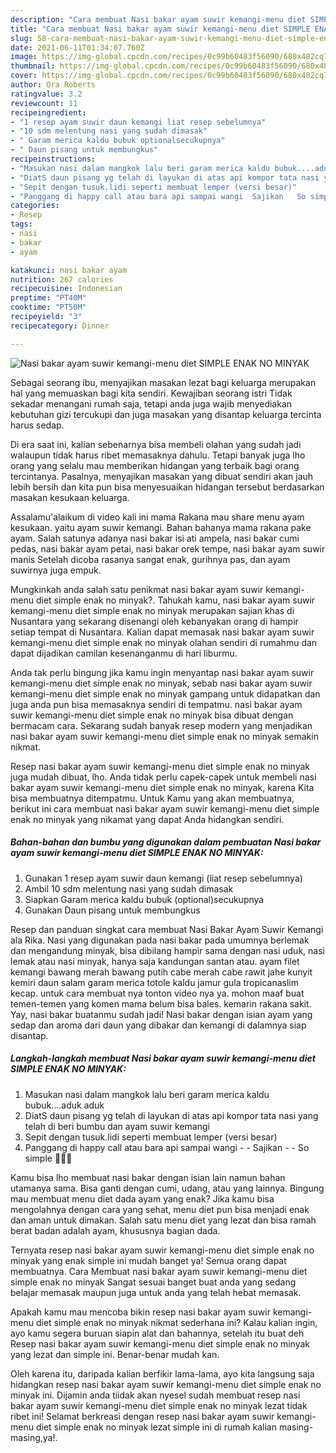 ```yaml
---
description: "Cara membuat Nasi bakar ayam suwir kemangi-menu diet SIMPLE ENAK NO MINYAK yang enak dan Mudah Dibuat"
title: "Cara membuat Nasi bakar ayam suwir kemangi-menu diet SIMPLE ENAK NO MINYAK yang enak dan Mudah Dibuat"
slug: 58-cara-membuat-nasi-bakar-ayam-suwir-kemangi-menu-diet-simple-enak-no-minyak-yang-enak-dan-mudah-dibuat
date: 2021-06-11T01:34:07.760Z
image: https://img-global.cpcdn.com/recipes/0c99b60483f56090/680x482cq70/nasi-bakar-ayam-suwir-kemangi-menu-diet-simple-enak-no-minyak-foto-resep-utama.jpg
thumbnail: https://img-global.cpcdn.com/recipes/0c99b60483f56090/680x482cq70/nasi-bakar-ayam-suwir-kemangi-menu-diet-simple-enak-no-minyak-foto-resep-utama.jpg
cover: https://img-global.cpcdn.com/recipes/0c99b60483f56090/680x482cq70/nasi-bakar-ayam-suwir-kemangi-menu-diet-simple-enak-no-minyak-foto-resep-utama.jpg
author: Ora Roberts
ratingvalue: 3.2
reviewcount: 11
recipeingredient:
- "1 resep ayam suwir daun kemangi liat resep sebelumnya"
- "10 sdm melentung nasi yang sudah dimasak"
- " Garam merica kaldu bubuk optionalsecukupnya"
- " Daun pisang untuk membungkus"
recipeinstructions:
- "Masukan nasi dalam mangkok lalu beri garam merica kaldu bubuk....aduk aduk"
- "DiatS daun pisang yg telah di layukan di atas api kompor tata nasi yang telah di beri bumbu dan ayam suwir kemangi"
- "Sepit dengan tusuk.lidi seperti membuat lemper (versi besar)"
- "Panggang di happy call atau bara api sampai wangi  Sajikan   So simple 🥰🥰🥰"
categories:
- Resep
tags:
- nasi
- bakar
- ayam

katakunci: nasi bakar ayam 
nutrition: 267 calories
recipecuisine: Indonesian
preptime: "PT40M"
cooktime: "PT50M"
recipeyield: "3"
recipecategory: Dinner

---
```



![Nasi bakar ayam suwir kemangi-menu diet SIMPLE ENAK NO MINYAK](https://img-global.cpcdn.com/recipes/0c99b60483f56090/680x482cq70/nasi-bakar-ayam-suwir-kemangi-menu-diet-simple-enak-no-minyak-foto-resep-utama.jpg)

Sebagai seorang ibu, menyajikan masakan lezat bagi keluarga merupakan hal yang memuaskan bagi kita sendiri. Kewajiban seorang istri Tidak sekadar menangani rumah saja, tetapi anda juga wajib menyediakan kebutuhan gizi tercukupi dan juga masakan yang disantap keluarga tercinta harus sedap.

Di era  saat ini, kalian sebenarnya bisa membeli olahan yang sudah jadi walaupun tidak harus ribet memasaknya dahulu. Tetapi banyak juga lho orang yang selalu mau memberikan hidangan yang terbaik bagi orang tercintanya. Pasalnya, menyajikan masakan yang dibuat sendiri akan jauh lebih bersih dan kita pun bisa menyesuaikan hidangan tersebut berdasarkan masakan kesukaan keluarga. 

Assalamu&#39;alaikum di video kali ini mama Rakana mau share menu ayam kesukaan. yaitu ayam suwir kemangi. Bahan bahanya mama rakana pake ayam. Salah satunya adanya nasi bakar isi ati ampela, nasi bakar cumi pedas, nasi bakar ayam petai, nasi bakar orek tempe, nasi bakar ayam suwir manis Setelah dicoba rasanya sangat enak, gurihnya pas, dan ayam suwirnya juga empuk.

Mungkinkah anda salah satu penikmat nasi bakar ayam suwir kemangi-menu diet simple enak no minyak?. Tahukah kamu, nasi bakar ayam suwir kemangi-menu diet simple enak no minyak merupakan sajian khas di Nusantara yang sekarang disenangi oleh kebanyakan orang di hampir setiap tempat di Nusantara. Kalian dapat memasak nasi bakar ayam suwir kemangi-menu diet simple enak no minyak olahan sendiri di rumahmu dan dapat dijadikan camilan kesenanganmu di hari liburmu.

Anda tak perlu bingung jika kamu ingin menyantap nasi bakar ayam suwir kemangi-menu diet simple enak no minyak, sebab nasi bakar ayam suwir kemangi-menu diet simple enak no minyak gampang untuk didapatkan dan juga anda pun bisa memasaknya sendiri di tempatmu. nasi bakar ayam suwir kemangi-menu diet simple enak no minyak bisa dibuat dengan bermacam cara. Sekarang sudah banyak resep modern yang menjadikan nasi bakar ayam suwir kemangi-menu diet simple enak no minyak semakin nikmat.

Resep nasi bakar ayam suwir kemangi-menu diet simple enak no minyak juga mudah dibuat, lho. Anda tidak perlu capek-capek untuk membeli nasi bakar ayam suwir kemangi-menu diet simple enak no minyak, karena Kita bisa membuatnya ditempatmu. Untuk Kamu yang akan membuatnya, berikut ini cara membuat nasi bakar ayam suwir kemangi-menu diet simple enak no minyak yang nikamat yang dapat Anda hidangkan sendiri.

<!--inarticleads1-->

##### Bahan-bahan dan bumbu yang digunakan dalam pembuatan Nasi bakar ayam suwir kemangi-menu diet SIMPLE ENAK NO MINYAK:

1. Gunakan 1 resep ayam suwir daun kemangi (liat resep sebelumnya)
1. Ambil 10 sdm melentung nasi yang sudah dimasak
1. Siapkan  Garam merica kaldu bubuk (optional)secukupnya
1. Gunakan  Daun pisang untuk membungkus


Resep dan panduan singkat cara membuat Nasi Bakar Ayam Suwir Kemangi ala Rika. Nasi yang digunakan pada nasi bakar pada umumnya berlemak dan mengandung minyak, bisa dibilang hampir sama dengan nasi uduk, nasi lemak atau nasi minyak, hanya saja kandungan santan atau. ayam filet kemangi bawang merah bawang putih cabe merah cabe rawit jahe kunyit kemiri daun salam garam merica totole kaldu jamur gula tropicanaslim kecap. untuk cara membuat nya tonton video nya ya. mohon maaf buat temen-temen yang komen mama belum bisa bales. kemarin rakana sakit. Yay, nasi bakar buatanmu sudah jadi! Nasi bakar dengan isian ayam yang sedap dan aroma dari daun yang dibakar dan kemangi di dalamnya siap disantap. 

<!--inarticleads2-->

##### Langkah-langkah membuat Nasi bakar ayam suwir kemangi-menu diet SIMPLE ENAK NO MINYAK:

1. Masukan nasi dalam mangkok lalu beri garam merica kaldu bubuk....aduk aduk
1. DiatS daun pisang yg telah di layukan di atas api kompor tata nasi yang telah di beri bumbu dan ayam suwir kemangi
1. Sepit dengan tusuk.lidi seperti membuat lemper (versi besar)
1. Panggang di happy call atau bara api sampai wangi -  - Sajikan  -  - So simple 🥰🥰🥰


Kamu bisa lho membuat nasi bakar dengan isian lain namun bahan utamanya sama. Bisa ganti dengan cumi, udang, atau yang lainnya. Bingung mau membuat menu diet dada ayam yang enak? Jika kamu bisa mengolahnya dengan cara yang sehat, menu diet pun bisa menjadi enak dan aman untuk dimakan. Salah satu menu diet yang lezat dan bisa ramah berat badan adalah ayam, khususnya bagian dada. 

Ternyata resep nasi bakar ayam suwir kemangi-menu diet simple enak no minyak yang enak simple ini mudah banget ya! Semua orang dapat membuatnya. Cara Membuat nasi bakar ayam suwir kemangi-menu diet simple enak no minyak Sangat sesuai banget buat anda yang sedang belajar memasak maupun juga untuk anda yang telah hebat memasak.

Apakah kamu mau mencoba bikin resep nasi bakar ayam suwir kemangi-menu diet simple enak no minyak nikmat sederhana ini? Kalau kalian ingin, ayo kamu segera buruan siapin alat dan bahannya, setelah itu buat deh Resep nasi bakar ayam suwir kemangi-menu diet simple enak no minyak yang lezat dan simple ini. Benar-benar mudah kan. 

Oleh karena itu, daripada kalian berfikir lama-lama, ayo kita langsung saja hidangkan resep nasi bakar ayam suwir kemangi-menu diet simple enak no minyak ini. Dijamin anda tiidak akan nyesel sudah membuat resep nasi bakar ayam suwir kemangi-menu diet simple enak no minyak lezat tidak ribet ini! Selamat berkreasi dengan resep nasi bakar ayam suwir kemangi-menu diet simple enak no minyak lezat simple ini di rumah kalian masing-masing,ya!.

